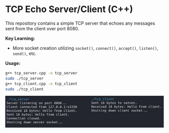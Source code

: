 
# TCP Echo Server/Client (C++)

This repository contains a simple TCP server that echoes any messages sent from the client over port 8080.

**Key Learning:**
- More socket creation utilizing `socket()`, `connect()`, `accept()`, `listen()`, `send()`, etc.

**Usage:**
```bash
g++ tcp_server.cpp -o tcp_server
sudo ./tcp_server
g++ tcp_client.cpp -o tcp_client
sudo ./tcp_client
```

![tcp_echo_server_client_screenshot](tcp_echo_server_client.JPG)
